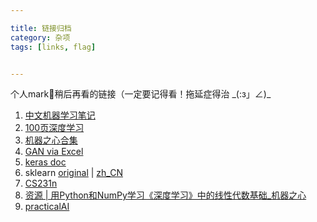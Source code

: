 ```yaml
---

title: 链接归档
category: 杂项
tags: [links, flag]


---
```


个人mark📌稍后再看的链接（一定要记得看！拖延症得治 \_(:з」∠)\_

<!--more-->

1.  [中文机器学习笔记](https://wei2624.github.io/machine%20learning/Machine-Learning-Notes/)
2.  [100页深度学习](http://themlbook.com/wiki/doku.php)
3.  [机器之心合集](https://mp.weixin.qq.com/s/0oWP61o7fP-x3ir5KSHT4Q)
4.  [GAN via Excel](https://mp.weixin.qq.com/s/ZXBOk8urm9vV-fizmTvQyA)
5.  [keras doc](https://keras.io/zh/)
6.  sklearn [original](https://scikit-learn.org/stable/documentation.html) \| [zh_CN](http://cwiki.apachecn.org/pages/viewpage.action?pageId=10030181)
7.  [CS231n](https://zhuanlan.zhihu.com/p/21930884)
8.  [资源 \| 用Python和NumPy学习《深度学习》中的线性代数基础_机器之心](https://mp.weixin.qq.com/s/hNd3CQkyTw8dM25jrIT3NQ)
9.  [practicalAI](https://github.com/GokuMohandas/practicalAI/)